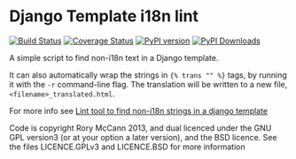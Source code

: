 Django Template i18n lint
=========================

[![Build Status](https://travis-ci.org/rory/django-template-i18n-lint.png?branch=master)](https://travis-ci.org/rory/django-template-i18n-lint)
[![Coverage Status](https://coveralls.io/repos/rory/django-template-i18n-lint/badge.png?branch=master)](https://coveralls.io/r/rory/django-template-i18n-lint?branch=master)
[![PyPI version](https://pypip.in/v/django-template-i18n-lint/badge.png)](https://pypi.python.org/pypi/django-template-i18n-lint)
[![PyPI Downloads](https://pypip.in/d/django-template-i18n-lint/badge.png)](https://pypi.python.org/pypi/django-template-i18n-lint)


A simple script to find non-i18n text in a Django template.

It can also automatically wrap the strings in `{% trans "" %}` tags, by running it with the `-r` command-line flag.
The translation will be written to a new file, `<filename>_translated.html`.

For more info see [Lint tool to find non-i18n strings in a django template](http://www.technomancy.org/python/django-template-i18n-lint/)

Code is copyright Rory McCann 2013, and dual licenced under the GNU GPL version3 (or at your option a later version), and the BSD licence. See the files LICENCE.GPLv3 and LICENCE.BSD for more information
